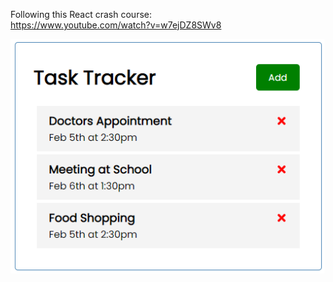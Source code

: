 Following this React crash course:\
https://www.youtube.com/watch?v=w7ejDZ8SWv8

![img.png](img.png)